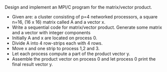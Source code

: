 Design and implement an MPI/C program for the matrix/vector product.
* Given are: 
    a cluster consisting of p=4 networked processors,
    a square n=16,
    (16 x 16) matrix called A and a vector x.
* Write a sequential code for matrix/vector product.
    Generate some matrix and a vector with integer components
* Initially A and x are located on process 0.
* Divide A into 4 row-strips each with 4 rows.
* Move x and one strip to process 1,2 and 3.
* Let each process compute a part of the product vector y.
* Assemble the product vector on process 0 and let process 0
    print the final result vector y.
